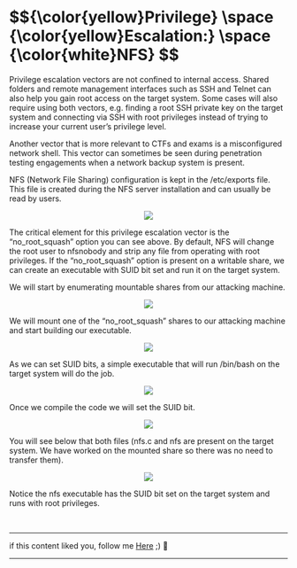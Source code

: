 <h1>$${\color{yellow}Privilege} \space {\color{yellow}Escalation:} \space {\color{white}NFS} $$</h1>



Privilege escalation vectors are not confined to internal access. Shared folders and remote management interfaces such as SSH and Telnet can also help you gain root access on the target system. Some cases will also require using both vectors, e.g. finding a root SSH private key on the target system and connecting via SSH with root privileges instead of trying to increase your current user’s privilege level.

Another vector that is more relevant to CTFs and exams is a misconfigured network shell. This vector can sometimes be seen during penetration testing engagements when a network backup system is present.

NFS (Network File Sharing) configuration is kept in the /etc/exports file. This file is created during the NFS server installation and can usually be read by users.

<p align="center">
<img src="https://github.com/4bo4yman/Privilege-Escalation/assets/156849852/3c1f6d86-a8b5-4265-aa46-f93d38585d56">
</p>

The critical element for this privilege escalation vector is the “no_root_squash” option you can see above. By default, NFS will change the root user to nfsnobody and strip any file from operating with root privileges. If the “no_root_squash” option is present on a writable share, we can create an executable with SUID bit set and run it on the target system.

We will start by enumerating mountable shares from our attacking machine.

<p align="center">
<img src="https://github.com/4bo4yman/Privilege-Escalation/assets/156849852/248b13ec-d597-4d60-a7f3-937da3614ccc">
</p>

We will mount one of the “no_root_squash” shares to our attacking machine and start building our executable. 

<p align="center">
<img src="https://github.com/4bo4yman/Privilege-Escalation/assets/156849852/0805c551-d48e-4ea9-b54e-d0527db9a00b">
</p>
 
 As we can set SUID bits, a simple executable that will run /bin/bash on the target system will do the job. 

<p align="center">
<img src="https://github.com/4bo4yman/Privilege-Escalation/assets/156849852/555a0052-6e78-46fe-a5de-52a2940bb654">
</p>

Once we compile the code we will set the SUID bit.

<p align="center">
<img src="https://github.com/4bo4yman/Privilege-Escalation/assets/156849852/fe42923b-5073-4ba2-9356-2bd3ae046ba4">
</p>
 
You will see below that both files (nfs.c and nfs are present on the target system. We have worked on the mounted share so there was no need to transfer them). 

<p align="center">
<img src="https://github.com/4bo4yman/Privilege-Escalation/assets/156849852/e367e7e6-5b9e-413b-b966-874f239a52d4">
</p>

 Notice the nfs executable has the SUID bit set on the target system and runs with root privileges.


<br>

******
if this content liked you, follow me [Here](https://github.com/4bo4yman) ;) :tada:
*****
